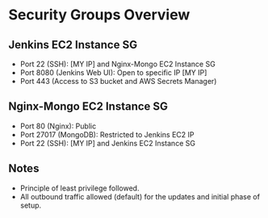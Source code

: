 # Security Groups Overview

## Jenkins EC2 Instance SG

- Port 22 (SSH): [MY IP] and Nginx-Mongo EC2 Instance SG
- Port 8080 (Jenkins Web UI): Open to specific IP [MY IP]
- Port 443 (Access to S3 bucket and AWS Secrets Manager)

## Nginx-Mongo EC2 Instance SG

- Port 80 (Nginx): Public
- Port 27017 (MongoDB): Restricted to Jenkins EC2 IP
- Port 22 (SSH): [MY IP] and Jenkins EC2 Instance SG

## Notes

- Principle of least privilege followed.
- All outbound traffic allowed (default) for the updates and initial phase of setup.